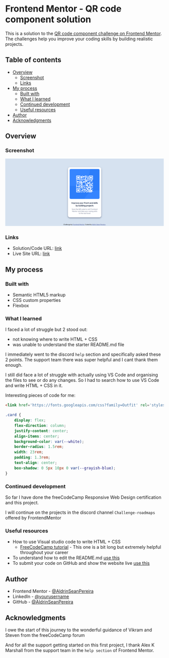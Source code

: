# Frontend Mentor - QR code component solution

This is a solution to the [QR code component challenge on Frontend Mentor](https://www.frontendmentor.io/challenges/qr-code-component-iux_sIO_H). The challenges help you improve your coding skills by building realistic projects. 

## Table of contents

- [Overview](#overview)
  - [Screenshot](#screenshot)
  - [Links](#links)
- [My process](#my-process)
  - [Built with](#built-with)
  - [What I learned](#what-i-learned)
  - [Continued development](#continued-development)
  - [Useful resources](#useful-resources)
- [Author](#author)
- [Acknowledgments](#acknowledgments)

## Overview

### Screenshot

![QR code component in browser](./result-qr-code-website.png)

### Links

- Solution/Code URL: [link](https://github.com/AldrinSeanPereira/QR-code-component/tree/main)
- Live Site URL: [link](https://loquacious-raindrop-73775c.netlify.app/)

## My process

### Built with

- Semantic HTML5 markup
- CSS custom properties
- Flexbox

### What I learned

I faced a lot of struggle but 2 stood out:
- not knowing where to write HTML + CSS
- was unable to understand the starter README.md file

I immediately went to the discord `help` section and specifically asked these 2 points. The support team there was super helpful and I cant thank them enough.

I still did face a lot of struggle with actually using VS Code and organising the files to see or do any changes. So I had to search how to use VS Code and write HTML + CSS in it.

Interesting pieces of code for me:

```html
<link href='https://fonts.googleapis.com/css?family=Outfit' rel='stylesheet'>
```

```css
.card {
    display: flex;
    flex-direction: column;
    justify-content: center;
    align-items: center;
    background-color: var(--white);
    border-radius: 1.5rem;
    width: 23rem;
    padding: 1.3rem;
    text-align: center;
    box-shadow: 0 5px 10px 0 var(--grayish-blue);
}
```

### Continued development

So far I have done the freeCodeCamp Responsive Web Design certification and this project.

I will continue on the projects in the discord channel `Challenge-roadmaps` offered by FrontendMentor

### Useful resources

- How to use Visual studio code to write HTML + CSS 
  - [FreeCodeCamp tutorial](https://www.youtube.com/watch?v=yjeHLSrhPao) - This one is a bit long but extremely helpful throughout your career 
- To understand how to edit the README.md [use this](https://www.markdownguide.org/)
- To submit your code on GitHub and show the website live [use this](https://medium.com/frontend-mentor/a-complete-guide-to-submitting-solutions-on-frontend-mentor-ac6384162248)

## Author

- Frontend Mentor - [@AldrinSeanPereira](https://www.frontendmentor.io/profile/AldrinSeanPereira)
- LinkedIn - [@yourusername](https://www.twitter.com/yourusername)
- GitHub - [@AldrinSeanPereira](https://github.com/AldrinSeanPereira)

## Acknowledgments

I owe the start of this journey to the wonderful guidance of Vikram and Steven from the freeCodeCamp forum 

And for all the support getting started on this first project, I thank Alex K Marshall from the support team in the `help section` of Frontend Mentor.

